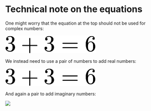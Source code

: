 # Technical note on the equations

One might worry that the equation at the top should not be used for complex numbers:

![](../img/eq_3+3.png)

We instead need to use a pair of numbers to add real numbers:

![](../img/eq_3+3_real.png)

And again a pair to add imaginary numbers:

![](../img/eq_3+3_diagonal.png)
